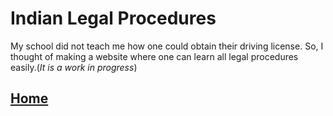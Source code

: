 # Indian Legal Procedures
My school did not teach me how one could obtain their driving license. So, I thought of making a website where one can learn all legal procedures easily.(*It is a work in progress*)

## [Home](/legal-procedures/home)
